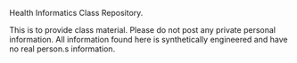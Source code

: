 Health Informatics Class Repository.

This is to provide class material. Please do not post any private personal information. All information found here is synthetically engineered and have no real person.s information.

